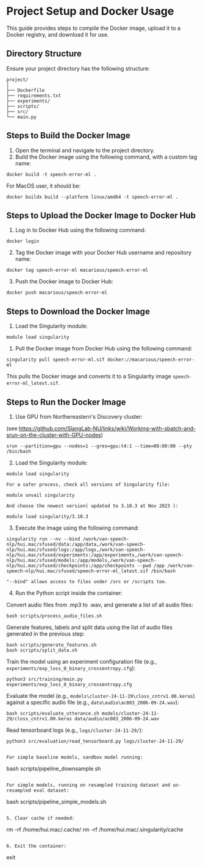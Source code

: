 # Project Setup and Docker Usage

This guide provides steps to compile the Docker image, upload it to a Docker registry, and download it for use.

## Directory Structure

Ensure your project directory has the following structure:

```
project/
│
├── Dockerfile
├── requirements.txt
├── experiments/
├── scripts/
├── src/
└── main.py
```

## Steps to Build the Docker Image

1. Open the terminal and navigate to the project directory.
2. Build the Docker image using the following command, with a custom tag name:

`docker build -t speech-error-ml .`

For MacOS user, it should be:

`docker buildx build --platform linux/amd64 -t speech-error-ml .`

## Steps to Upload the Docker Image to Docker Hub

1. Log in to Docker Hub using the following command:

`docker login`

2. Tag the Docker image with your Docker Hub username and repository name:

`docker tag speech-error-ml macarious/speech-error-ml`

3. Push the Docker image to Docker Hub:

`docker push macarious/speech-error-ml`

## Steps to Download the Docker Image

1. Load the Singularity module:

`module load singularity`

1. Pull the Docker image from Docker Hub using the following command:

`singularity pull speech-error-ml.sif docker://macarious/speech-error-ml`

This pulls the Docker image and converts it to a Singularity image `speech-error-ml_latest.sif`.

## Steps to Run the Docker Image

1. Use GPU from Northereastern's Discovery cluster:

(see https://github.com/SlangLab-NU/links/wiki/Working-with-sbatch-and-srun-on-the-cluster-with-GPU-nodes)

`srun --partition=gpu --nodes=1 --gres=gpu:t4:1 --time=08:00:00 --pty /bin/bash`

2. Load the Singularity module:

`module load singularity`

    For a safer process, check all versions of Singularity file:

`module unvail singularity`

    And choose the newest version( updated to 3.10.3 at Nov 2023 ):

`module load singularity/3.10.3`

3. Execute the image using the following command:

`singularity run --nv --bind /work/van-speech-nlp/hui.mac/sfused/data:/app/data,/work/van-speech-nlp/hui.mac/sfused/logs:/app/logs,/work/van-speech-nlp/hui.mac/sfused/experiments:/app/experiments,/work/van-speech-nlp/hui.mac/sfused/models:/app/models,/work/van-speech-nlp/hui.mac/sfused/checkpoints:/app/checkpoints --pwd /app /work/van-speech-nlp/hui.mac/sfused/speech-error-ml_latest.sif /bin/bash`

    "--bind" allows access to files under /src or /scripts too.

4. Run the Python script inside the container:

Convert audio files from .mp3 to .wav, and generate a list of all audio files:
```
bash scripts/process_audio_files.sh
```

Generate features, labels and split data using the list of audio files generated in the previous step:
```
bash scripts/generate_features.sh
bash scripts/split_data.sh
```

Train the model using an experiment configuration file (e.g., `experiments/exp_loss_0_binary_crossentropy.cfg`):
```
python3 src/training/main.py experiments/exp_loss_0_binary_crossentropy.cfg
```

Evaluate the model (e.g., `models\cluster-24-11-29\closs_cntrv1.00.keras`) against a specific audio file (e.g., `data\audio\ac003_2006-09-24.wav`):
```
bash scripts/evaluate_utterance.sh models/cluster-24-11-29/closs_cntrv1.00.keras data/audio/ac003_2006-09-24.wav
```

Read tensorboard logs (e.g., `logs/cluster-24-11-29/`):
```
python3 src/evaluation/read_tensorboard.py logs/cluster-24-11-29/


For simple baseline models, sandbox model running:

```
bash scripts/pipeline_downsample.sh
```

For simple models, running on resampled training dataset and un-resampled eval dataset:

```
bash scripts/pipeline_simple_models.sh
```

5. Clear cache if needed:

```
rm -rf /home/hui.mac/.cache/
rm -rf /home/hui.mac/.singularity/cache
```

6. Exit the container:

```
exit
```
